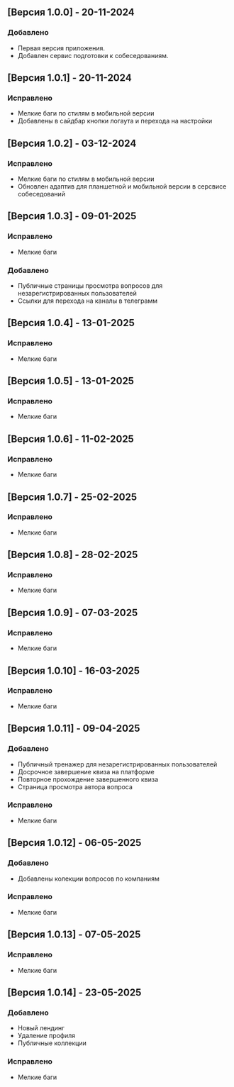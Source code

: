 ## [Версия 1.0.0] - 20-11-2024

### Добавлено

- Первая версия приложения.
- Добавлен сервис подготовки к собеседованиям.

## [Версия 1.0.1] - 20-11-2024

### Исправлено

- Мелкие баги по стилям в мобильной версии
- Добавлены в сайдбар кнопки логаута и перехода на настройки

## [Версия 1.0.2] - 03-12-2024

### Исправлено

- Мелкие баги по стилям в мобильной версии
- Обновлен адаптив для планшетной и мобильной версии в серсвисе собеседований

## [Версия 1.0.3] - 09-01-2025

### Исправлено

- Мелкие баги

### Добавлено

- Публичные страницы просмотра вопросов для незарегистрированных пользователей
- Ссылки для перехода на каналы в телеграмм

## [Версия 1.0.4] - 13-01-2025

### Исправлено

- Мелкие баги

## [Версия 1.0.5] - 13-01-2025

### Исправлено

- Мелкие баги

## [Версия 1.0.6] - 11-02-2025

### Исправлено

- Мелкие баги

## [Версия 1.0.7] - 25-02-2025

### Исправлено

- Мелкие баги

## [Версия 1.0.8] - 28-02-2025

### Исправлено

- Мелкие баги

## [Версия 1.0.9] - 07-03-2025

### Исправлено

- Мелкие баги

## [Версия 1.0.10] - 16-03-2025

### Исправлено

- Мелкие баги

## [Версия 1.0.11] - 09-04-2025

### Добавлено
- Публичный тренажер для незарегистрированных пользователей
- Досрочное завершение квиза на платформе
- Повторное прохождение завершенного квиза
- Страница просмотра автора вопроса

### Исправлено
- Мелкие баги

## [Версия 1.0.12] - 06-05-2025

### Добавлено
- Добавлены колекции вопросов по компаниям

### Исправлено
- Мелкие баги

## [Версия 1.0.13] - 07-05-2025

### Исправлено
- Мелкие баги

## [Версия 1.0.14] - 23-05-2025

### Добавлено
- Новый лендинг
- Удаление профиля
- Публичные коллекции

### Исправлено
- Мелкие баги
